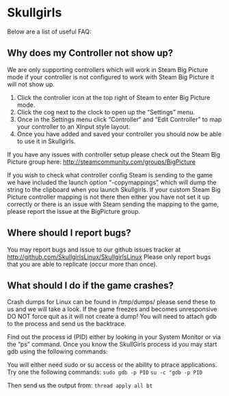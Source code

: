 # Skullgirls
Below are a list of useful FAQ:


## Why does my Controller not show up?

We are only supporting controllers which will work in Steam Big Picture mode if your controller is not configured to work with Steam Big Picture it will not show up.

1. Click the controller icon at the top right of Steam to enter Big Picture mode.
2. Click the cog next to the clock to open up the “Settings” menu.
3. Once in the Settings menu click “Controller“ and “Edit Controller” to map your controller to an XInput style layout.
4. Once you have added and saved your controller you should now be able to use it in Skullgirls.

If you have any issues with controller setup please check out the Steam Big Picture group here:
http://steamcommunity.com/groups/BigPicture

If you wish to check what controller config Steam is sending to the game we have included the launch option “-copymappings” which will dump the string to the clipboard when you launch Skullgirls. If your custom Steam Big Picture controller mapping is not there then either you have not set it up correctly or there is an issue with Steam sending the mapping to the game, please report the issue at the BigPicture group.


## Where should I report bugs?

You may report bugs and issue to our github issues tracker at http://github.com/SkullgirlsLinux/SkullgirlsLinux
Please only report bugs that you are able to replicate (occur more than once).


## What should I do if the game crashes?

Crash dumps for Linux can be found in /tmp/dumps/ please send these to us and we will take a look. 
If the game freezes and becomes unresponsive DO NOT force quit as it will not create a dump! 
You will need to attach gdb to the process and send us the backtrace.

Find out the process id (PID) either by looking in your System Monitor or via the “ps” command.
Once you know the SkullGirls process id you may start gdb using the following commands:

You will either need sudo or su access or the ability to ptrace applications.
Try one the following commands:
```sudo gdb -p PID```
```su -c "gdb -p PID``` 

Then send us the output from:
```thread apply all bt```


